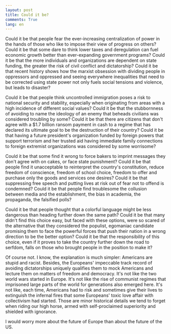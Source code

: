 ```yaml
---
layout: post
title: Could it be?
comments: True
lang: en
---
```


Could it be that people fear the ever-increasing centralization of power in the hands of those who like to impose their view of progress on others? Could it be that some dare to think lower taxes and deregulation can fuel economic growth better than ever-expanding government programs? Could it be that the more individuals and organizations are dependent on state funding, the greater the risk of civil conflict and dictatorship? Could it be that recent history shows how the marxist obsession with dividing people in oppressors and oppressed and seeing everywhere inequalities that need to be corrected using state power not only fuels social tensions and violence, but leads to disaster?

 <!--more-->

 Could it be that people think uncontrolled immigration poses a risk to national security and stability, especially when originating from areas with a high incidence of different social values? Could it be that the stubbornness of avoiding to name the ideology of an enemy that beheads civilians was considered troubling by some? Could it be that there are citizens that don't agree with a $1.7 billion ransom payment in cash to a regime that has declared its ultimate goal to be the destruction of their country? Could it be that having a future president's organization funded by foreign powers that support terrorism and her trusted aid having immediate family connections to foreign extremist organizations was considered by some worrisome?

Could it be that some find it wrong to force bakers to imprint messages they don't agree with on cakes, or face state punishment? Could it be that people find it unacceptable to reinterpret the country's constitution, reduce freedom of conscience, freedom of school choice, freedom to offer and purchase only the goods and services one desires? Could it be that suppressing free speech and putting lives at risk out of fear not to offend is condemned? Could it be that people find troublesome the collusion between media and the establishment, the bias in academia, the propaganda, the falsified polls?

Could it be that people thought that a colorful language might be less dangerous than heading further down the same path? Could it be that many didn't find this choice easy, but faced with these options, were so scared of the alternative that they considered the populist, egomaniac candidate promising them to face the powerful forces that push their nation in a wrong direction to be the better option? Could it be that the responsibility of this choice, even if it proves to take the country further down the road to serfdom, falls on those who brought people in the position to make it?

Of course not. I know, the explanation is much simpler: Americans are stupid and racist. Besides, the Europeans' impeccable track record of avoiding dictatorships uniquely qualifies them to mock Americans and lecture them on matters of freedom and democracy. It's not like the two world wars started in Europe. It's not like the rise of communist regimes that imprisoned large parts of the world for generations also emerged here. It's not like, each time, Americans had to risk and sometimes give their lives to extinguish the infernal fires that some Europeans' toxic love affair with collectivism had started. Those are minor historical details we tend to forget when riding our high horse, armed with self-proclaimed superiority and shielded with ignorance.

I would worry more about the future of Europe than about the future of the US.
